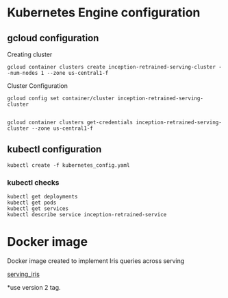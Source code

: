# Kubernetes Engine configuration

## gcloud configuration

Creating cluster

    gcloud container clusters create inception-retrained-serving-cluster --num-nodes 1 --zone us-central1-f
    

Cluster Configuration

    gcloud config set container/cluster inception-retrained-serving-cluster
    

    gcloud container clusters get-credentials inception-retrained-serving-cluster --zone us-central1-f
    

## kubectl configuration

    kubectl create -f kubernetes_config.yaml
    

### kubectl checks

    kubectl get deployments
    kubectl get pods
    kubectl get services
    kubectl describe service inception-retrained-service 
    

# Docker image

Docker image created to implement Iris queries across serving

[serving_iris](https://hub.docker.com/r/nbortolotti/serving_iris/)

*use version 2 tag.